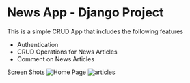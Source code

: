 ﻿# News App - Django Project

 This is a simple CRUD App that includes the following features
 - Authentication
 - CRUD Operations for News Articles
 - Comment on News Articles
   
Screen Shots
![Home Page](https://github.com/leomuko/django_newsapp/assets/39113577/f741f41d-41e2-4a83-99bc-bede1425fef9)
![articles](https://github.com/leomuko/django_newsapp/assets/39113577/e8ac65cb-250d-441b-9a2e-d264891cf66d)
